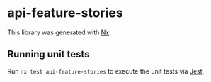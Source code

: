 # api-feature-stories

This library was generated with [Nx](https://nx.dev).

## Running unit tests

Run `nx test api-feature-stories` to execute the unit tests via [Jest](https://jestjs.io).
